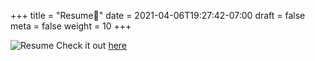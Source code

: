 +++
title = "Resume📑" 
date = 2021-04-06T19:27:42-07:00 
draft = false 
meta = false
weight = 10
+++

![Resume](https://i.ibb.co/H202g9y/Soumyadip-s-Resume-2-page-0001.jpg)
Check it out [here](https://drive.google.com/file/d/1wRLFvJn48Xy5cIKx_vzFfO2lzRjerzYQ/view?usp=sharing)
